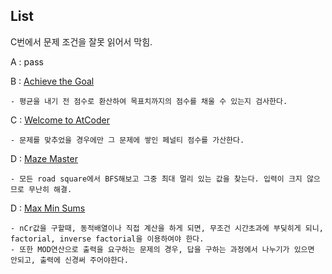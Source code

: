List
----
C번에서 문제 조건을 잘못 읽어서 막힘.

A : pass

B : [Achieve the Goal](https://atcoder.jp/contests/abc151/tasks/abc151_b)
```
- 평균을 내기 전 점수로 환산하여 목표치까지의 점수를 채울 수 있는지 검사한다.
```

C : [Welcome to AtCoder](https://atcoder.jp/contests/abc151/tasks/abc151_c)
```
- 문제를 맞추었을 경우에만 그 문제에 쌓인 페널티 점수를 가산한다.
```

D : [Maze Master](https://atcoder.jp/contests/abc151/tasks/abc151_d)
```
- 모든 road square에서 BFS해보고 그중 최대 멀리 있는 값을 찾는다. 입력이 크지 않으므로 무난히 해결.
```

D : [Max Min Sums](https://atcoder.jp/contests/abc151/tasks/abc151_e)
```
- nCr값을 구할때, 동적배열이나 직접 계산을 하게 되면, 무조건 시간초과에 부딪히게 되니, factorial, inverse factorial을 이용하여야 한다.
- 또한 MOD연산으로 출력을 요구하는 문제의 경우, 답을 구하는 과정에서 나누기가 있으면 안되고, 출력에 신경써 주어야한다.
```

